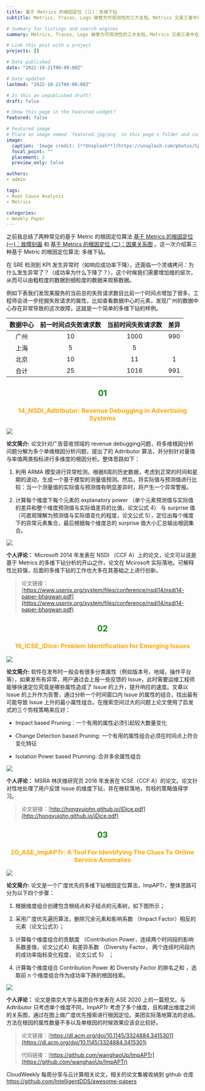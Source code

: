 ```yaml
---
title: 基于 Metrics 的根因定位 (三)：多维下钻
subtitle: Metrics, Traces, Logs 被誉为可观测性的三大支柱。Metrics 又是三者中在根因定位中最常用的数据源，阅读本文可快速了解当前学术界热门的基于 Metric 的根因定位算法类型——多维下钻。

# Summary for listings and search engines
summary: Metrics, Traces, Logs 被誉为可观测性的三大支柱。Metrics 又是三者中在根因定位中最常用的数据源，阅读本文可快速了解当前学术界热门的基于 Metric 的根因定位算法类型——多维下钻。

# Link this post with a project
projects: []

# Date published
date: "2022-10-21T00:00:00Z"

# Date updated
lastmod: "2022-10-21T00:00:00Z"

# Is this an unpublished draft?
draft: false

# Show this page in the Featured widget?
featured: false

# Featured image
# Place an image named `featured.jpg/png` in this page's folder and customize its options here.
image:
  caption: 'Image credit: [**Unsplash**](https://unsplash.com/photos/CpkOjOcXdUY)'
  focal_point: ""
  placement: 2
  preview_only: false

authors:
- admin

tags:
- Root Cause Analysis
- Metrics

categories:
- Weekly Paper
---
```


之前我总结了两种常见的基于 Metric 的根因定位算法 [基于 Metrics 的根因定位 (一)：故障刻画](https://yuxiaoba.github.io/post/metric_based_rca_1/) 和  [基于 Metrics 的根因定位 (二)：因果关系图](https://yuxiaoba.github.io/post/metric_based_rca_2/) 。这一次介绍第三种基于 Metric 的根因定位算法: 多维下钻。 

在 SRE 检测到 KPI 发生异常时（如响应成功率下降），还面临一个灵魂拷问：为什么发生异常了？（成功率为什么下降了？），这个时候我们需要增加维的层次，从而可以由粗粒度的数据到细粒度的数据来观察数据。

例如下表我们发现某服务的当前总的失败请求数目比前一个时间点增加了很多，工程师会进一步挖掘失败请求的属性，比如查看数据中心的元素，发现广州的数据中心存在异常导致的这次故障，这就是一个简单的多维下钻的样例。


| 数据中心 | 前一时间点失败请求数 | 当前时间失败请求数 | 差异  |
| :------: | :------------------: | :----------------: | :---: |
|   广州   |          10          |        1000        |  990  |
|   上海   |          5           |         5          |
|   北京   |          10          |         11         |   1   |
|   合计   |          25          |        1016        |  991  |


## <center> <font color=#00800>01</font></center>

### <center><font color=#FFA500>14_NSDI_Adtributor: Revenue Debugging in Advertising Systems</font></center>

![](./adtributor.jpg)

**论文简介:** 论文针对广告营收领域的 revenue debugging问题，将多维根因分析问题分解为多个单维根因分析问题，提出了的 Adtributor 算法，并分别针对量值与率值两类指标进行多维度的根因分析。整体思路如下：

1. 利用 ARMA 模型进行异常检测。根据8周的历史数据，考虑到正常的时间和星期的波动，生成一个基于模型的测量值预测。然后，将实际值与预测值进行比较：当一个测量值的实际值与预测值有明显差异时，将产生一个异常警报。

2. 计算每个维度下每个元素的 explanatory power （单个元素预测值与实际值的差异和整个维度预测值与实际值差异的比值，论文公式 4） 与 surprise 值（可直观理解为预测值与实际值变化的程度，论文公式 5），定位出每个维度下的异常元素集合，最后根据每个维度总的 surprise  值大小汇总输出根因集合。

![](./adtributor1.jpg)

**个人评论：** Microsoft 2014 年发表在 NSDI （CCF A）上的论文，论文可以说是基于 Metrics 的多维下钻分析的开山之作，论文在 Mcirosoft 实际落地，可解释性比较强，后面的多维下钻的工作也大多在其基础之上进行创新。

> 论文链接：[https://www.usenix.org/system/files/conference/nsdi14/nsdi14-paper-bhagwan.pdf](https://www.usenix.org/system/files/conference/nsdi14/nsdi14-paper-bhagwan.pdf)


## <center> <font color=#00800>02</font></center>

### <center><font color=#FFA500>16_ICSE_iDice: Problem Identification for Emerging Issues</font></center>

![](./idice.jpg)

**论文简介:** 软件在发布时一般会有很多分类属性（例如版本号，地域，操作平台等），如果发布有异常，用户通过会上报一些反馈的 Issue，此时需要运维工程师能够快速定位究竟是哪些属性造成了 Issue 的上升，提升响应的速度。文章以 Issue 的上升作为告警，通过分析一个时间窗口内 Issue 的属性的组合，找出最有可能导致 Issue 上升的最小属性组合。在搜索空间过大的问题上论文使用了启发式的三个剪枝策略来应对：

- Impact based Pruning：一个有用的属性必须引起较大数量变化

- Change Detection based Pruning: 一个有用的属性组合必须在时间点上符合变化特征

- Isolation Power based Prunning: 合并多余属性组合

![](./idice1.jpg)

**个人评论：** MSRA 林庆维研究员 2016 年发表在 ICSE（CCF A）的论文。论文针对性地处理了用户反馈 Issue 的维度下钻，并在微软落地，剪枝的策略值得学习。

> 论文链接：[http://hongyujohn.github.io/iDice.pdf](http://hongyujohn.github.io/iDice.pdf)


## <center> <font color=#00800>03</font></center>

### <center><font color=#FFA500>20_ASE_ImpAPTr: A Tool For Identifying The Clues To Online Service Anomalies</font></center>

![](./impaptr.jpg)

**论文简介:** 论文是一个广度优先的多维下钻根因定位算法，ImpAPTr，整体思路可分为以下四个步骤：

1. 根据维度组合创建包含根结点和子结点的元素树，如下图所示；

2. 采用广度优先遍历算法，删除冗余元素和影响系数 （Impact Factor）相反的元素（论文公式3）；

3. 计算每个维度组合的贡献度 （Contribution Power，连续两个时间段的影响系数差值，论文公式4）和差异系数 （Diversity Factor， 两个连续时间段内的成功率指标变化程度， 论文公式 5） ；

4. 计算每个维度组合 Contribution Power 和 Diversity Factor 的排名之和 ，选取前 n 个维度组合作为成功率下跌的根因线索。

![](./impaptr1.jpg) 

**个人评论：** 论文是南京大学与美团合作发表在 ASE 2020 上的一篇短文。与 Adtributor  只考虑单个维度不同，ImpAPTr 考虑了多个维度，且构建出维度之间的关系图，通过在图上做广度优先搜索进行根因定位。美团实际落地算法的总结。方法在根因的属性数量不多以及单根因的时候效果应该会比较好。

> 论文链接：[https://dl.acm.org/doi/10.1145/3324884.3415301](https://dl.acm.org/doi/10.1145/3324884.3415301)
>
> 代码链接：[https://github.com/wanghaoUp/ImpAPTr](https://github.com/wanghaoUp/ImpAPTr)


CloudWeekly 每周分享与云计算相关论文，相关的论文集被收纳到 github 仓库 https://github.com/IntelligentDDS/awesome-papers